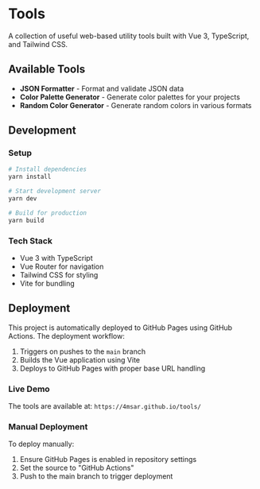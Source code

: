 # Tools

A collection of useful web-based utility tools built with Vue 3, TypeScript, and Tailwind CSS.

## Available Tools

-   **JSON Formatter** - Format and validate JSON data
-   **Color Palette Generator** - Generate color palettes for your projects
-   **Random Color Generator** - Generate random colors in various formats

## Development

### Setup

```bash
# Install dependencies
yarn install

# Start development server
yarn dev

# Build for production
yarn build
```

### Tech Stack

-   Vue 3 with TypeScript
-   Vue Router for navigation
-   Tailwind CSS for styling
-   Vite for bundling

## Deployment

This project is automatically deployed to GitHub Pages using GitHub Actions. The deployment workflow:

1. Triggers on pushes to the `main` branch
2. Builds the Vue application using Vite
3. Deploys to GitHub Pages with proper base URL handling

### Live Demo

The tools are available at: `https://4msar.github.io/tools/`

### Manual Deployment

To deploy manually:

1. Ensure GitHub Pages is enabled in repository settings
2. Set the source to "GitHub Actions"
3. Push to the main branch to trigger deployment
